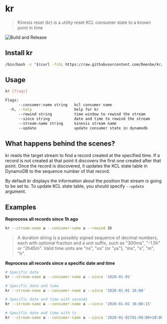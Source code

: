 # kr
> Kinesis reset (kr) is a utility reset KCL consumer state to a known point in time

![Build and Release](https://github.com/Deenbe/kr/workflows/Build%20and%20Release/badge.svg)

## Install kr

```sh
/bin/bash -c "$(curl -fsSL https://raw.githubusercontent.com/Deenbe/kr/master/install.sh)"
```

## Usage

```sh
kr [flags]

Flags:
      --consumer-name string   kcl consumer name
  -h, --help                   help for kr
      --rewind string          time window to rewind the stream
      --since string           date and time to rewind the stream
      --stream-name string     kinesis stream name
      --update                 update consumer state in dynamodb
```

## What happens behind the scenes?
kr reads the target stream to find a record created at the specified time. If a record is not created at that point it discovers the first one created after that point. Once the record is discovered, it updates the KCL state table in DynamoDB to the sequence number of that record.

By default kr displays the information about the position that stream is going to be set to. To update KCL state table, you should specify `--update` argument.

## Examples

**Reprocess all records since 1h ago**

```sh
kr --stream-name a --consumer-name a --rewind 1h
```

> A duration string is a possibly signed sequence of decimal numbers, each with optional fraction and a unit suffix, such as "300ms", "-1.5h" or "2h45m". Valid time units are "ns", "us" (or "µs"), "ms", "s", "m", "h".

**Reprocess all records since a specific date and time**

```sh
# Specific date 
kr --stream-name a --consumer-name a --since '2020-01-01'

# Specific date and time
kr --stream-name a --consumer-name a --since '2020-01-01 16:00'

# Specific date and time with seconds
kr --stream-name a --consumer-name a --since '2020-01-01 16:00:15'

# Specific date and time with tz
kr --stream-name a --consumer-name a --since '2020-01-01T01:00:00+10:00'
```
